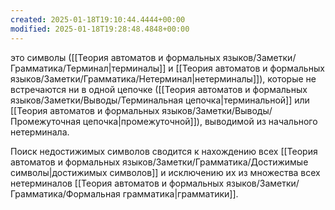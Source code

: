```yaml
---
created: 2025-01-18T19:10:44.4444+00:00
modified: 2025-01-18T19:28:48.4848+00:00
---
```

это символы ([[Теория автоматов и формальных языков/Заметки/Грамматика/Терминал|терминалы]] и [[Теория автоматов и формальных языков/Заметки/Грамматика/Нетерминал|нетерминалы]]), которые не встречаются ни в одной цепочке ([[Теория автоматов и формальных языков/Заметки/Выводы/Терминальная цепочка|терминальной]] или [[Теория автоматов и формальных языков/Заметки/Выводы/Промежуточная цепочка|промежуточной]]), выводимой из начального нетерминала.

Поиск недостижимых символов сводится к нахождению всех [[Теория автоматов и формальных языков/Заметки/Грамматика/Достижимые символы|достижимых символов]] и исключению их из множества всех нетерминалов [[Теория автоматов и формальных языков/Заметки/Грамматика/Формальная грамматика|грамматики]].